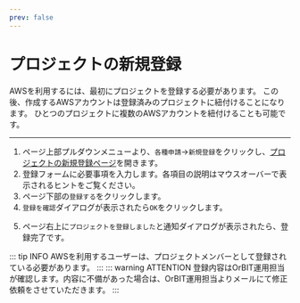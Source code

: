 ```yaml
---
prev: false
---
```


# プロジェクトの新規登録
AWSを利用するには、最初にプロジェクトを登録する必要があります。
この後、作成するAWSアカウントは登録済みのプロジェクトに紐付けることになります。
ひとつのプロジェクトに複数のAWSアカウントを紐付けることも可能です。

---
1. ページ上部プルダウンメニューより、`各種申請`→`新規登録`をクリックし、[プロジェクトの新規登録ページ](/request/create-project.html)を開きます。
2. 登録フォームに必要事項を入力します。各項目の説明はマウスオーバーで表示されるヒントをご覧ください。
3. ページ下部の`登録する`をクリックします。
4. `登録を確認`ダイアログが表示されたら`OK`をクリックします。
<CaptionedImage src="project_create_dialog.png" caption=""/>

5. ページ右上に`プロジェクトを登録しました`と通知ダイアログが表示されたら、登録完了です。
<CaptionedImage src="project_success_notice.png" caption=""/>

::: tip INFO
AWSを利用するユーザーは、プロジェクトメンバーとして登録されている必要があります。
:::
::: warning ATTENTION
登録内容はOrBIT運用担当が確認します。内容に不備があった場合は、OrBIT運用担当よりメールにて修正依頼をさせていただきます。
:::